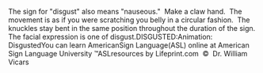 The sign for "disgust" also means 
	"nauseous." 
  Make a claw hand.  The movement is as if you were scratching you belly in 
  a circular fashion.  The knuckles stay bent in the same position 
  throughout the duration of the sign.  The facial expression is one of 
  disgust.DISGUSTED:Animation: DisgustedYou can learn 
		AmericanSign 
		Language(ASL) online at American Sign Language University ™ASLresources by Lifeprint.com  ©  Dr. William Vicars